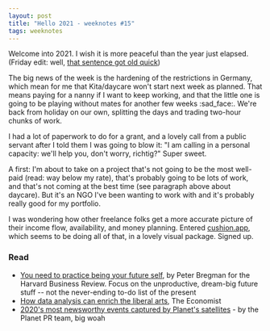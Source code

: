 ```yaml
---
layout: post
title: "Hello 2021 - weeknotes #15"
tags: weeknotes
---
```


Welcome into 2021. I wish it is more peaceful than the year just elapsed. (Friday edit: well, [that sentence got old quick](https://www.nytimes.com/interactive/2021/01/06/us/trump-mob-capitol-building.html))

The big news of the week is the hardening of the restrictions in Germany, which mean for me that Kita/daycare won't start next week as planned. That means paying for a nanny if I want to keep working, and that the little one is going to be playing without mates for another few weeks :sad_face:. We're back from holiday on our own, splitting the days and trading two-hour chunks of work.

I had a lot of paperwork to do for a grant, and a lovely call from a public servant after I told them I was going to blow it: "I am calling in a personal capacity: we'll help you, don't worry, richtig?" Super sweet.

A first: I'm about to take on a project that's not going to be the most well-paid (read: way below my rate), that's probably going to be lots of work, and that's not coming at the best time (see paragraph above about daycare). But it's an NGO I've been wanting to work with and it's probably really good for my portfolio.

I was wondering how other freelance folks get a more accurate picture of their income flow, availability, and money planning. Entered [cushion.app](https://cushionapp.com/), which seems to be doing all of that, in a lovely visual package. Signed up.

### Read
- [You need to practice being your future self](https://hbr.org/2016/03/you-need-to-practice-being-your-future-self), by Peter Bregman for the Harvard Business Review. Focus on the unproductive, dream-big future stuff -- not the never-ending to-do list of the present
- [How data analysis can enrich the liberal arts](https://www.economist.com/christmas-specials/2020/12/19/how-data-analysis-can-enrich-the-liberal-arts), The Economist
- [2020's most newsworthy events captured by Planet's satellites](https://medium.com/planet-stories/2020s-most-newsworthy-events-captured-by-planet-s-satellites-8e3de02045b9) - by the Planet PR team, big woah